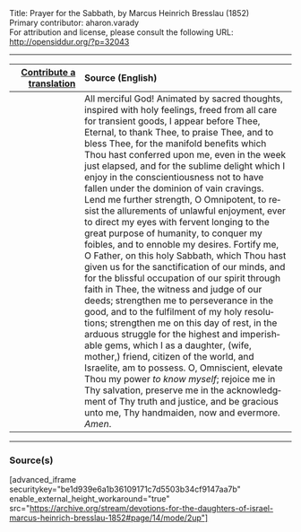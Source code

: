 <html>
<head></head>
<body>
Title: Prayer for the Sabbath, by Marcus Heinrich Bresslau (1852)<br />
Primary contributor: aharon.varady<br />
For attribution and license, please consult the following URL: <a href="http://opensiddur.org/?p=32043">http://opensiddur.org/?p=32043</a>
<p />
<hr />

<table style="margin-left: auto;margin-right: auto;" class="draggable">
<thead><tr><th id="x" style="text-align: right;"><a href="/contributing/upload/">Contribute a translation</a></th><th style="text-align: left;">Source (English)</th></tr></thead>
<tbody>
<tr><td style="vertical-align:top;" width="25%">
<div class="liturgy" lang="he">

</span></div></td>
 
<td style="vertical-align:top;">
<div class="english" lang="en">
All merciful God! Animated by sacred thoughts, inspired with holy feelings, freed from all care for transient goods, I appear before Thee, Eternal, to thank Thee, to praise Thee, and to bless Thee, for the manifold benefits which Thou hast conferred upon me, even in the week just elapsed, and for the sublime delight which I enjoy in the conscientiousness not to have fallen under the dominion of vain cravings. Lend me further strength, O Omnipotent, to resist the allurements of unlawful enjoyment, ever to direct my eyes with fervent longing to the great purpose of humanity, to conquer my foibles, and to ennoble my desires. Fortify me, O Father, on this holy Sabbath, which Thou hast given us for the sanctification of our minds, and for the blissful occupation of our spirit through faith in Thee, the witness and judge of our deeds; strengthen me to perseverance in the good, and to the fulfilment of my holy resolutions; strengthen me on this day of rest, in the arduous struggle for the highest and imperishable gems, which I as a daughter, (wife, mother,) friend, citizen of the world, and Israelite, am to possess. O, Omniscient, elevate Thou my power <em>to know myself</em>; rejoice me in Thy salvation, preserve me in the acknowledgment of Thy truth and justice, and be gracious unto me, Thy handmaiden, now and evermore. <em>Amen</em>.
</div></td></tr>
</tbody></table>

<hr />

<h3>Source(s)</h3>

[advanced_iframe securitykey="be1d939e6a1b36109171c7d5503b34cf9147aa7b" enable_external_height_workaround="true" src="https://archive.org/stream/devotions-for-the-daughters-of-israel-marcus-heinrich-bresslau-1852#page/14/mode/2up"]

&nbsp;
</body>
</html>